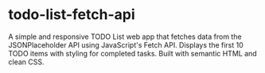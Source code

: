 # todo-list-fetch-api
A simple and responsive TODO List web app that fetches data from the JSONPlaceholder API using JavaScript's Fetch API. Displays the first 10 TODO items with styling for completed tasks. Built with semantic HTML and clean CSS.
